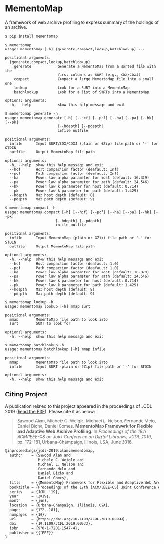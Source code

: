 # MementoMap

A framework of web archive profiling to express summary of the holdings of an archive.

```
$ pip install mementomap
```

```
$ mementomap
usage: mementomap [-h] {generate,compact,lookup,batchlookup} ...

positional arguments:
  {generate,compact,lookup,batchlookup}
    generate            Generate a MementoMap from a sorted file with the
                        first columns as SURT (e.g., CDX/CDXJ)
    compact             Compact a large MementoMap file into a small one
    lookup              Look for a SURT into a MementoMap
    batchlookup         Look for a list of SURTs into a MementoMap

optional arguments:
  -h, --help            show this help message and exit
```

```
$ mementomap generate -h
usage: mementomap generate [-h] [--hcf] [--pcf] [--ha] [--pa] [--hk] [--pk]
                        [--hdepth] [--pdepth]
                        infile outfile

positional arguments:
  infile      Input SURT/CDX/CDXJ (plain or GZip) file path or '-' for STDIN
  outfile     Output MementoMap file path

optional arguments:
  -h, --help  show this help message and exit
  --hcf       Host compaction factor (deafault: Inf)
  --pcf       Path compaction factor (deafault: Inf)
  --ha        Power law alpha parameter for host (default: 16.329)
  --pa        Power law alpha parameter for path (default: 24.546)
  --hk        Power law k parameter for host (default: 0.714)
  --pk        Power law k parameter for path (default: 1.429)
  --hdepth    Max host depth (default: 8)
  --pdepth    Max path depth (default: 9)
```

```
$ mementomap compact -h
usage: mementomap compact [-h] [--hcf] [--pcf] [--ha] [--pa] [--hk] [--pk]
                       [--hdepth] [--pdepth]
                       infile outfile

positional arguments:
  infile      Input MementoMap (plain or GZip) file path or '-' for STDIN
  outfile     Output MementoMap file path

optional arguments:
  -h, --help  show this help message and exit
  --hcf       Host compaction factor (deafault: 1.0)
  --pcf       Path compaction factor (deafault: 1.0)
  --ha        Power law alpha parameter for host (default: 16.329)
  --pa        Power law alpha parameter for path (default: 24.546)
  --hk        Power law k parameter for host (default: 0.714)
  --pk        Power law k parameter for path (default: 1.429)
  --hdepth    Max host depth (default: 8)
  --pdepth    Max path depth (default: 9)
```

```
$ mementomap lookup -h
usage: mementomap lookup [-h] mmap surt

positional arguments:
  mmap        MementoMap file path to look into
  surt        SURT to look for

optional arguments:
  -h, --help  show this help message and exit
```

```
$ mementomap batchlookup -h
usage: mementomap batchlookup [-h] mmap infile

positional arguments:
  mmap        MementoMap file path to look into
  infile      Input SURT (plain or GZip) file path or '-' for STDIN

optional arguments:
  -h, --help  show this help message and exit
```


## Citing Project

A publication related to this project appeared in the proceedings of JCDL 2019 ([Read the PDF](https://arxiv.org/pdf/1905.12607.pdf)). Please cite it as below:

> Sawood Alam, Michele C. Weigle, Michael L. Nelson, Fernando Melo, Daniel Bicho, Daniel Gomes. __MementoMap Framework for Flexible and Adaptive Web Archive Profiling__. In _Proceedings of the 19th ACM/IEEE-CS on Joint Conference on Digital Libraries, JCDL 2019_, pp. 172-181, Urbana-Champaign, Illinois, USA, June 2016.

```latex
@inproceedings{jcdl-2019:alam:mementomap,
  author    = {Sawood Alam and
               Michele C. Weigle and
               Michael L. Nelson and
               Fernando Melo and
               Daniel Bicho and
               Daniel Gomes},
  title     = {{MementoMap} Framework for Flexible and Adaptive Web Archive Profiling},
  booktitle = {Proceedings of the 19th {ACM/IEEE-CS} Joint Conference on Digital Libraries},
  series    = {JCDL '19},
  year      = {2019},
  month     = {jun},
  location  = {Urbana-Champaign, Illinois, USA},
  pages     = {172--181},
  numpages  = {10},
  url       = {https://doi.org/10.1109/JCDL.2019.00033},
  doi       = {10.1109/JCDL.2019.00033},
  isbn      = {978-1-7281-1547-4},
  publisher = {{IEEE}}
}
```
